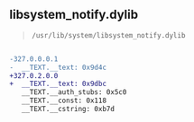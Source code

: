 ## libsystem_notify.dylib

> `/usr/lib/system/libsystem_notify.dylib`

```diff

-327.0.0.0.1
-  __TEXT.__text: 0x9d4c
+327.0.2.0.0
+  __TEXT.__text: 0x9dbc
   __TEXT.__auth_stubs: 0x5c0
   __TEXT.__const: 0x118
   __TEXT.__cstring: 0xb7d

```
